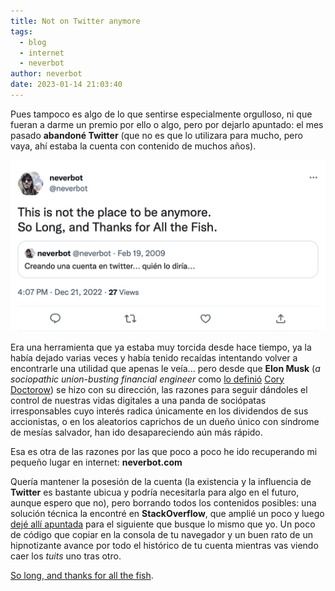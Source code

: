```yaml
---
title: Not on Twitter anymore
tags:
  - blog
  - internet
  - neverbot
author: neverbot
date: 2023-01-14 21:03:40
---
```


Pues tampoco es algo de lo que sentirse especialmente orgulloso, ni que fueran a darme un premio por ello o algo, pero por dejarlo apuntado: el mes pasado **abandoné Twitter** (que no es que lo utilizara para mucho, pero vaya, ahí estaba la cuenta con contenido de muchos años).

![thanks-for-all-the-fish](./not-on-twitter-anymore/thanks-for-all-the-fish.png)

Era una herramienta que ya estaba muy torcida desde hace tiempo, ya la había dejado varias veces y había tenido recaídas intentando volver a encontrarle una utilidad que apenas le veía... pero desde que **Elon Musk** (*a sociopathic union-busting financial engineer* como [lo definió](https://twitter.com/doctorow/status/1291788787555553282) [Cory Doctorow](https://craphound.com/bio/)) se hizo con su dirección, las razones para seguir dándoles el control de nuestras vidas digitales a una panda de sociópatas irresponsables cuyo interés radica únicamente en los dividendos de sus accionistas, o en los aleatorios caprichos de un dueño único con síndrome de mesías salvador, han ido desapareciendo aún más rápido.

Esa es otra de las razones por las que poco a poco he ido recuperando mi pequeño lugar en internet: **neverbot.com**

Quería mantener la posesión de la cuenta (la existencia y la influencia de **Twitter** es bastante ubicua y podría necesitarla para algo en el futuro, aunque espero que no), pero borrando todos los contenidos posibles: una solución técnica la encontré en **StackOverflow**, que amplié un poco y luego [dejé allí apuntada](https://stackoverflow.com/questions/64863099/deleting-tweets-with-js-console/74878105#74878105) para el siguiente que busque lo mismo que yo. Un poco de código que copiar en la consola de tu navegador y un buen rato de un hipnotizante avance por todo el histórico de tu cuenta mientras vas viendo caer los *tuits* uno tras otro.

[So long, and thanks for all the fish](https://en.wikipedia.org/w/index.php?title=So_Long,_and_Thanks_for_All_the_Fish).
